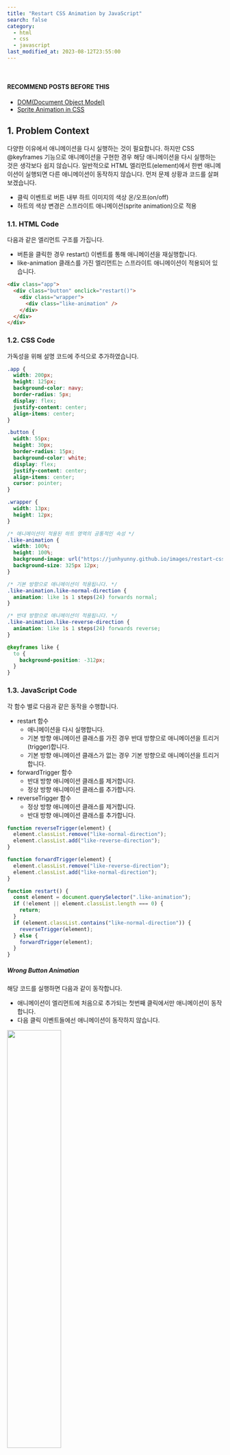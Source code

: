 ```yaml
---
title: "Restart CSS Animation by JavaScript"
search: false
category:
  - html
  - css
  - javascript
last_modified_at: 2023-08-12T23:55:00
---
```


<br/>

#### RECOMMEND POSTS BEFORE THIS

* [DOM(Document Object Model)][document-object-model-link]
* [Sprite Animation in CSS][sprite-animation-in-css-link]

## 1. Problem Context

다양한 이유에서 애니메이션을 다시 실행하는 것이 필요합니다. 
하지만 CSS @keyframes 기능으로 애니메이션을 구현한 경우 해당 애니메이션을 다시 실행하는 것은 생각보다 쉽지 않습니다. 
일반적으로 HTML 엘리먼트(element)에서 한번 애니메이션이 실행되면 다른 애니메이션이 동작하지 않습니다. 
먼저 문제 상황과 코드를 살펴보겠습니다. 

* 클릭 이벤트로 버튼 내부 하트 이미지의 색상 온/오프(on/off)
* 하트의 색상 변경은 스프라이트 애니메이션(sprite animation)으로 적용

### 1.1. HTML Code

다음과 같은 엘리먼트 구조를 가집니다.

* 버튼을 클릭한 경우 restart() 이벤트를 통해 애니메이션을 재실행합니다.
* like-animation 클래스를 가진 엘리먼트는 스프라이트 애니메이션이 적용되어 있습니다. 

```html
<div class="app">
  <div class="button" onclick="restart()">
    <div class="wrapper">
      <div class="like-animation" />
    </div>
  </div>
</div>
```

### 1.2. CSS Code

가독성을 위해 설명 코드에 주석으로 추가하였습니다. 

```css
.app {
  width: 200px;
  height: 125px;
  background-color: navy;
  border-radius: 5px;
  display: flex;
  justify-content: center;
  align-items: center;
}

.button {
  width: 55px;
  height: 30px;
  border-radius: 15px;
  background-color: white;
  display: flex;
  justify-content: center;
  align-items: center;
  cursor: pointer;
}

.wrapper {
  width: 13px;
  height: 12px;
}

/* 애니메이션이 적용된 하트 영역의 공통적인 속성 */
.like-animation {
  width: 100%;
  height: 100%;
  background-image: url("https://junhyunny.github.io/images/restart-css-animation-by-javascript-1.JPG");
  background-size: 325px 12px;
}

/* 기본 방향으로 애니메이션이 적용됩니다. */
.like-animation.like-normal-direction {
  animation: like 1s 1 steps(24) forwards normal;
}

/* 반대 방향으로 애니메이션이 적용됩니다. */
.like-animation.like-reverse-direction {
  animation: like 1s 1 steps(24) forwards reverse;
}

@keyframes like {
  to {
    background-position: -312px;
  }
}
```

### 1.3. JavaScript Code

각 함수 별로 다음과 같은 동작을 수행합니다.

* restart 함수
    * 애니메이션을 다시 실행합니다.
    * 기본 방향 애니메이션 클래스를 가진 경우 반대 방향으로 애니메이션을 트리거(trigger)합니다.
    * 기본 방향 애니메이션 클래스가 없는 경우 기본 방향으로 애니메이션을 트리거합니다.
* forwardTrigger 함수
    * 반대 방향 애니메이션 클래스를 제거합니다.
    * 정상 방향 애니메이션 클래스를 추가합니다.
* reverseTrigger 함수
    * 정상 방향 애니메이션 클래스를 제거합니다.
    * 반대 방향 애니메이션 클래스를 추가합니다.

```javascript
function reverseTrigger(element) {
  element.classList.remove("like-normal-direction");
  element.classList.add("like-reverse-direction");
}

function forwardTrigger(element) {
  element.classList.remove("like-reverse-direction");
  element.classList.add("like-normal-direction");
}

function restart() {
  const element = document.querySelector(".like-animation");
  if (!element || element.classList.length === 0) {
    return;
  }
  if (element.classList.contains("like-normal-direction")) {
    reverseTrigger(element);
  } else {
    forwardTrigger(element);
  }
}
```

##### Wrong Button Animation

해당 코드를 실행하면 다음과 같이 동작합니다.

* 애니메이션이 엘리먼트에 처음으로 추가되는 첫번째 클릭에서만 애니메이션이 동작합니다.
* 다음 클릭 이벤트들에선 애니메이션이 동작하지 않습니다.  

<p align="left">
    <img src="/images/restart-css-animation-by-javascript-2.gif" width="50%" class="image__border image__padding">
</p>

## 2. Solve the problem

타이머를 사용해 클래스를 삭제/추가하도록 작성한 코드도 기능은 동작하지만, 애니메이션에 끊기는 현상이 있었습니다. 
자연스럽게 애니메이션을 재실행하려면 리플로우(reflow)를 사용한 트릭(trick)이 필요합니다. 
먼저 리플로우 개념에 대해 알아보겠습니다. 

### 2.1. Rendering Process in Browser

브라우저는 렌더링을 진행할 때 다음과 같은 과정을 수행합니다. 

1. DOM 트리 생성
    * HTML 문서를 파싱하여 DOM 트리를 생성합니다.
1. 스타일 규칙 생성
    * CSS 문서를 파싱하여 CSSOM(CSS Object Model) 트리를 생성합니다.
    * CSSOM 트리는 각 DOM 요소들의 스타일을 결정합니다.
1. 렌더링 트리 생성
    * DOM 트리와 CSSOM 트리를 결합하여 렌더링 트리(render tree)를 생성합니다.
    * 렌더링 트리는 웹 페이지 구조와 스타일, 레이아웃 규칙 등을 나타냅니다.
1. 리플로우(혹은 레이아웃)
    * 렌더링 트리에 속하는 각 엘리먼트들의 위치, 사이즈, 차원 등을 결정합니다.
1. 페인트(혹은 리페인트)
    * 렌더링 트리에 속하는 각 엘리먼트들의 레이아웃 정보를 화면에 픽셀로 표현합니다.
    * 배경, 테두리, 텍스트 및 기타 시각적인 요소들을 렌더링합니다.

<p align="center">
    <img src="/images/restart-css-animation-by-javascript-3.JPG" width="80%" class="image__border">
</p>
<center>https://it-eldorado.tistory.com/87</center>

### 2.2. Batching Reflows and Repaints

브라우저 입장에서 리플로우와 리페인트는 비싼 작업입니다. 
따라서 브라우저는 리플로우나 리페인트 작업을 최소한으로 수행하려고 합니다. 
브라우저는 DOM 트리나 CSS가 변경되었을 때 여러 번 적용하기보단 여러 변경들을 축적하여 한 번에 모든 변화를 적용합니다. 

* 단순히 클래스를 제거하고 추가하는 코드만으로 화면을 다시 그리지 않습니다.
* 브라우저는 함수가 끝났을 때 계산을 통해 화면을 다시 그릴지 여부를 결정합니다.
    * 애니메이션의 방향만 바뀌었으므로 재실행하지 않습니다. 
* 브라우저가 화면을 다시 그려야한다고 판달할 수 있도록 추가 코드가 필요합니다.

### 2.3. JavaSript Code

리플로우를 실행시키는 코드를 추가합니다. 

* 클래스를 제거하고 엘리먼트의 offsetWidth 속성을 참조합니다.
    * DOM 엘리먼트에 대한 정보 제공을 요청한 것입니다. 
    * 브라우저는 변경 사항 일괄 처리를 하기 위한 계획을 취소하고 바로 페이지를 리플로우합니다.
    * 리플로우가 발생하는 시점에 애니메이션 클래스에 대한 정보가 없습니다.
* offsetWidth 속성 접근 이후에 애니메이션 클래스를 추가합니다.
    * 새로운 애니메이션 정보가 추가되었으므로 애니메이션이 동작합니다.

```javascript
function reverseTrigger(element) {
  element.classList.remove("like-normal-direction");
  element.offsetWidth; // This line triggers reflow
  element.classList.add("like-reverse-direction");
}

function forwardTrigger(element) {
  element.classList.remove("like-reverse-direction");
  element.offsetWidth; // This line triggers reflow
  element.classList.add("like-normal-direction");
}

function restart() {
  const element = document.querySelector(".like-animation");
  if (!element || element.classList.length === 0) {
    return;
  }
  if (element.classList.contains("like-normal-direction")) {
    reverseTrigger(element);
  } else {
    forwardTrigger(element);
  }
}
```

### 2.3. Result

버튼을 클릭하면 애니메이션이 동작하는 것을 확인할 수 있습니다.

{% include codepen.html hash="eYQwBgZ" tab="css,result" title="Resatrt CSS Animation by JavaScript" %}

#### REFERENCE

* <https://css-tricks.com/restart-css-animation/>
* <https://stackoverflow.com/questions/60686489/what-purpose-does-void-element-offsetwidth-serve>

[document-object-model-link]: https://junhyunny.github.io/information/document-object-model/
[sprite-animation-in-css-link]: https://junhyunny.github.io/html/css/javascript/sprite-animation-in-css/
